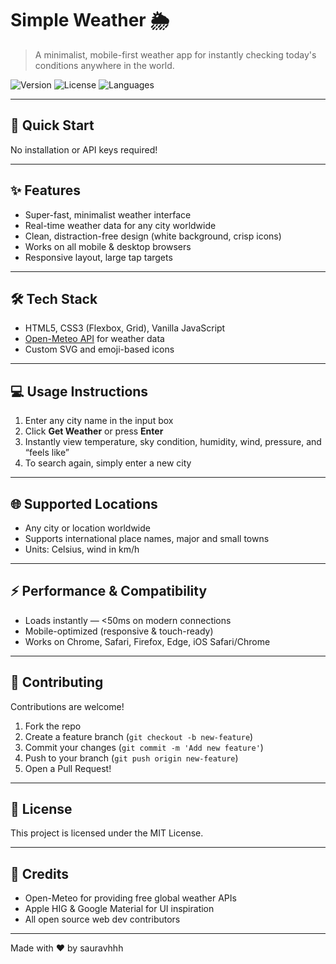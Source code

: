 # Simple Weather 🌦️

> A minimalist, mobile-first weather app for instantly checking today's conditions anywhere in the world.

![Version](https://img.shields.io/badge/version-1.0.0-blue.svg?style=flat-square)
![License](https://img.shields.io/badge/license-MIT-green.svg?style=flat-square)
![Languages](https://img.shields.io/badge/languages-HTML%20%7C%20CSS%20%7C%20JS-orange.svg?style=flat-square)

---

## 🚀 Quick Start


No installation or API keys required!

---

## ✨ Features

- Super-fast, minimalist weather interface
- Real-time weather data for any city worldwide
- Clean, distraction-free design (white background, crisp icons)
- Works on all mobile & desktop browsers
- Responsive layout, large tap targets

---

## 🛠 Tech Stack

- HTML5, CSS3 (Flexbox, Grid), Vanilla JavaScript
- [Open-Meteo API](https://open-meteo.com/) for weather data
- Custom SVG and emoji-based icons

---

## 💻 Usage Instructions

1. Enter any city name in the input box
2. Click **Get Weather** or press **Enter**
3. Instantly view temperature, sky condition, humidity, wind, pressure, and “feels like”
4. To search again, simply enter a new city

---

## 🌐 Supported Locations

- Any city or location worldwide
- Supports international place names, major and small towns
- Units: Celsius, wind in km/h

---

## ⚡ Performance & Compatibility

- Loads instantly — <50ms on modern connections
- Mobile-optimized (responsive & touch-ready)
- Works on Chrome, Safari, Firefox, Edge, iOS Safari/Chrome

---

## 🤝 Contributing

Contributions are welcome!

1. Fork the repo
2. Create a feature branch (`git checkout -b new-feature`)
3. Commit your changes (`git commit -m 'Add new feature'`)
4. Push to your branch (`git push origin new-feature`)
5. Open a Pull Request!

---

## 📄 License

This project is licensed under the MIT License.

---

## 🙏 Credits

- Open-Meteo for providing free global weather APIs
- Apple HIG & Google Material for UI inspiration
- All open source web dev contributors

---

Made with ❤️ by sauravhhh
